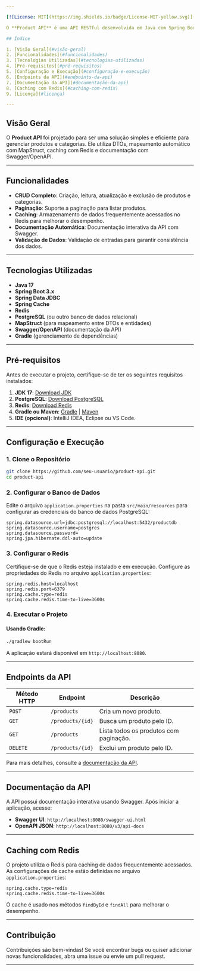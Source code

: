 ```yaml
---

[![License: MIT](https://img.shields.io/badge/License-MIT-yellow.svg)](https://opensource.org/licenses/MIT)

O **Product API** é uma API RESTful desenvolvida em Java com Spring Boot para gerenciar produtos e categorias. A API oferece operações CRUD (Create, Read, Update, Delete) e suporta paginação, caching com Redis e documentação automática com Swagger.

## Índice

1. [Visão Geral](#visão-geral)
2. [Funcionalidades](#funcionalidades)
3. [Tecnologias Utilizadas](#tecnologias-utilizadas)
4. [Pré-requisitos](#pré-requisitos)
5. [Configuração e Execução](#configuração-e-execução)
6. [Endpoints da API](#endpoints-da-api)
7. [Documentação da API](#documentação-da-api)
8. [Caching com Redis](#caching-com-redis)
9. [Licença](#licença)

---
```


## Visão Geral

O **Product API** foi projetado para ser uma solução simples e eficiente para gerenciar produtos e categorias. Ele utiliza DTOs, mapeamento automático com MapStruct, caching com Redis e documentação com Swagger/OpenAPI.

---

## Funcionalidades

- **CRUD Completo**: Criação, leitura, atualização e exclusão de produtos e categorias.
- **Paginação**: Suporte a paginação para listar produtos.
- **Caching**: Armazenamento de dados frequentemente acessados no Redis para melhorar o desempenho.
- **Documentação Automática**: Documentação interativa da API com Swagger.
- **Validação de Dados**: Validação de entradas para garantir consistência dos dados.

---

## Tecnologias Utilizadas

- **Java 17**
- **Spring Boot 3.x**
- **Spring Data JDBC**
- **Spring Cache**
- **Redis**
- **PostgreSQL** (ou outro banco de dados relacional)
- **MapStruct** (para mapeamento entre DTOs e entidades)
- **Swagger/OpenAPI** (documentação da API)
- **Gradle** (gerenciamento de dependências)

---

## Pré-requisitos

Antes de executar o projeto, certifique-se de ter os seguintes requisitos instalados:

1. **JDK 17**: [Download JDK](https://www.oracle.com/java/technologies/javase-jdk17-downloads.html)
2. **PostgreSQL**: [Download PostgreSQL](https://www.postgresql.org/download/)
3. **Redis**: [Download Redis](https://redis.io/download)
4. **Gradle ou Maven**: [Gradle](https://gradle.org/install/) | [Maven](https://maven.apache.org/install.html)
5. **IDE (opcional)**: IntelliJ IDEA, Eclipse ou VS Code.

---

## Configuração e Execução

### 1. Clone o Repositório

```bash
git clone https://github.com/seu-usuario/product-api.git
cd product-api
```

### 2. Configurar o Banco de Dados

Edite o arquivo `application.properties` na pasta `src/main/resources` para configurar as credenciais do banco de dados PostgreSQL:

```properties
spring.datasource.url=jdbc:postgresql://localhost:5432/productdb
spring.datasource.username=postgres
spring.datasource.password=
spring.jpa.hibernate.ddl-auto=update
```

### 3. Configurar o Redis

Certifique-se de que o Redis esteja instalado e em execução. Configure as propriedades do Redis no arquivo `application.properties`:

```properties
spring.redis.host=localhost
spring.redis.port=6379
spring.cache.type=redis
spring.cache.redis.time-to-live=3600s
```

### 4. Executar o Projeto

#### Usando Gradle:
```bash
./gradlew bootRun
```

A aplicação estará disponível em `http://localhost:8080`.

---

## Endpoints da API

| Método HTTP | Endpoint               | Descrição                                   |
|-------------|------------------------|---------------------------------------------|
| `POST`      | `/products`            | Cria um novo produto.                       |
| `GET`       | `/products/{id}`       | Busca um produto pelo ID.                   |
| `GET`       | `/products`            | Lista todos os produtos com paginação.      |
| `DELETE`    | `/products/{id}`       | Exclui um produto pelo ID.                  |

Para mais detalhes, consulte a [documentação da API](#documentação-da-api).

---

## Documentação da API

A API possui documentação interativa usando Swagger. Após iniciar a aplicação, acesse:

- **Swagger UI**: `http://localhost:8080/swagger-ui.html`
- **OpenAPI JSON**: `http://localhost:8080/v3/api-docs`

---

## Caching com Redis

O projeto utiliza o Redis para caching de dados frequentemente acessados. As configurações de cache estão definidas no arquivo `application.properties`:

```properties
spring.cache.type=redis
spring.cache.redis.time-to-live=3600s
```

O cache é usado nos métodos `findById` e `findAll` para melhorar o desempenho.

---

## Contribuição

Contribuições são bem-vindas! Se você encontrar bugs ou quiser adicionar novas funcionalidades, abra uma issue ou envie um pull request.

---

